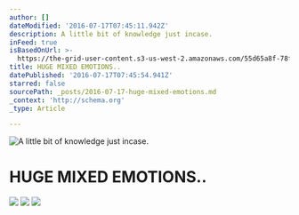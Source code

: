 ```yaml
---
author: []
dateModified: '2016-07-17T07:45:11.942Z'
description: A little bit of knowledge just incase.
inFeed: true
isBasedOnUrl: >-
  https://the-grid-user-content.s3-us-west-2.amazonaws.com/55d65a8f-78f3-4400-9517-db804470fa71.jpg
title: HUGE MIXED EMOTIONS..
datePublished: '2016-07-17T07:45:54.941Z'
starred: false
sourcePath: _posts/2016-07-17-huge-mixed-emotions.md
_context: 'http://schema.org'
_type: Article

---
```

![A little bit of knowledge just incase.](https://imgflo.herokuapp.com/graph/vahj1ThiexotieMo/c34c9fcd781d3500ce41265a80a246ee/croprotate.png?cropheight=1607&cropwidth=1281&degrees=0&input=https://the-grid-user-content.s3-us-west-2.amazonaws.com/87fcfccf-8ed2-45b2-bf2c-2a795b9f19ef.png&x=11&y=11)

# HUGE MIXED EMOTIONS..
![](https://imgflo.herokuapp.com/graph/vahj1ThiexotieMo/5591f4ae1a0d8a819e66725e2eb2c3e9/croprotate.png?cropheight=863&cropwidth=1344&degrees=0&input=https://the-grid-user-content.s3-us-west-2.amazonaws.com/ad6bcc0f-508d-434d-8ba7-8409915e1ca2.png&x=0&y=0)
![](https://imgflo.herokuapp.com/graph/vahj1ThiexotieMo/e93aa84e329df0205fc7f7d45da43ebf/croprotate.png?cropheight=863&cropwidth=1344&degrees=0&input=https://the-grid-user-content.s3-us-west-2.amazonaws.com/ede764a3-49c8-416c-ae47-47cbe4fa1f2d.png&x=0&y=0)
![](https://imgflo.herokuapp.com/graph/vahj1ThiexotieMo/d379d74fb72cc9fe4de38983d97354c8/croprotate.png?cropheight=863&cropwidth=1344&degrees=0&input=https://the-grid-user-content.s3-us-west-2.amazonaws.com/443634d9-8844-45c8-b522-258a4221dca2.png&x=0&y=0)